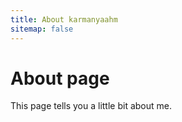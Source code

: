 ```yaml
---
title: About karmanyaahm
sitemap: false
---
```

# About page

This page tells you a little bit about me.
